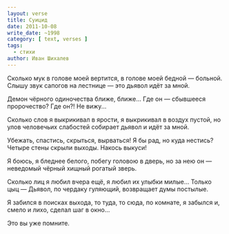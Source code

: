 ```yaml
---
layout: verse
title: Суицид
date: 2011-10-08
write_date: ~1998
category: [ text, verses ]
tags:
  - стихи
author: Иван Шихалев
---
```

Сколько мук
    в голове моей
        вертится,
в голове моей
    бедной —
        больной.
Слышу звук
    сапогов на лестнице —
        это дьявол
            идёт за мной.

<!--more-->

Демон
    чёрного одиночества
        ближе, ближе...
Где он —
    сбывшееся пророчество?
Где он?!
Не вижу...

Сколько слов
    я выкрикивал
        в ярости,
я выкрикивал
    в воздух
        пустой,
но улов
    человечьих слабостей
собирает дьявол
    и идёт
        за мной.

Убежать, спастись,
    скрыться,
        вырваться!
Я бы рад,
    но куда нестись?
Четыре стены
    скрыли выходы.
Накось
    выкуси!

Я боюсь,
    я бледнее белого,
побегу
    головою в дверь,
но за нею
    он — неведомый
чёрный
    хищный
        рогатый зверь.

Сколько лиц
    я любил
        вчера ещё,
я любил
    их улыбки
        милые...
Только цыц —
Дьявол,
    по чердаку гуляющий,
возвращает
    думы
        постылые.

Я забился
    в поисках выхода,
то туда,
    то сюда,
        по комнате,
я забылся
    и, смело и лихо,
        сделал шаг в окно...

Это
    вы
        уже помните.
